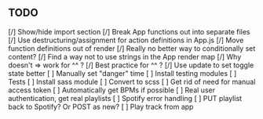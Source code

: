 ## TODO

[/] Show/hide import section
[/] Break App functions out into separate files
[/] Use destructuring/assignment for action definitions in App.js
[/] Move function definitions out of render
[/] Really no better way to conditionally set content?
[/] Find a way not to use strings in the App render map
[/] Why doesn't => work for ^^ ?
[/] Best practice for ^^ ?
[/] Use update to set toggle state better
[ ] Manually set "danger" time
[ ] Install testing modules
[ ] Tests
[ ] Install sass module
[ ] Convert to scss
[ ] Get rid of need for manual access token
[ ] Automatically get BPMs if possible
[ ] Real user authentication, get real playlists
[ ] Spotify error handling
[ ] PUT playlist back to Spotify? Or POST as new?
[ ] Play track from app
